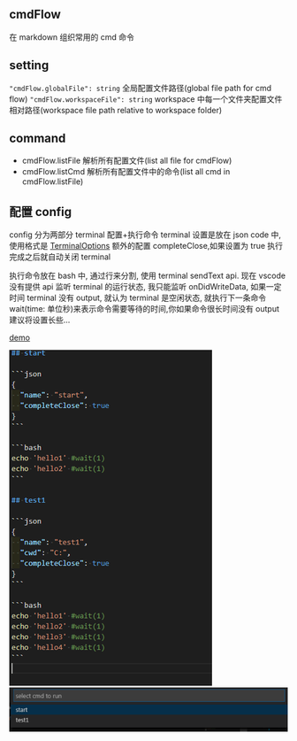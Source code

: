 ## cmdFlow

在 markdown 组织常用的 cmd 命令

## setting

`"cmdFlow.globalFile": string` 全局配置文件路径(global file path for cmd flow)
`"cmdFlow.workspaceFile": string` workspace 中每一个文件夹配置文件相对路径(workspace file path relative to workspace folder)

## command

- cmdFlow.listFile 解析所有配置文件(list all file for cmdFlow)
- cmdFlow.listCmd 解析所有配置文件中的命令(list all cmd in cmdFlow.listFile)

## 配置 config

config 分为两部分 terminal 配置+执行命令
terminal 设置是放在 json code 中,
使用格式是 [TerminalOptions](https://code.visualstudio.com/docs/extensionAPI/vscode-api#TerminalOptions)
额外的配置 completeClose,如果设置为 true 执行完成之后就自动关闭 terminal

执行命令放在 bash 中, 通过行来分割, 使用 terminal sendText api.
现在 vscode 没有提供 api 监听 terminal 的运行状态, 我只能监听 onDidWriteData,
如果一定时间 terminal 没有 output, 就认为 terminal 是空闲状态, 就执行下一条命令
wait(time: 单位秒)来表示命令需要等待的时间,你如果命令很长时间没有 output 建议将设置长些...

[demo](./doc/cmd.md)

![demo1](./images/demo1.png)
![demo2](./images/demo2.png)
